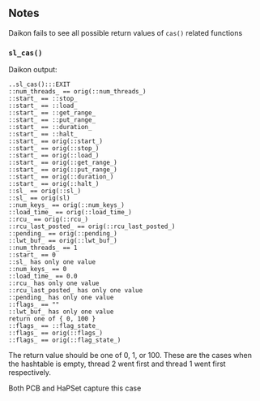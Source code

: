 ## Notes

Daikon fails to see all possible return values of `cas()` related functions

### `sl_cas()`

Daikon output:

    ..sl_cas():::EXIT
    ::num_threads_ == orig(::num_threads_)
    ::start_ == ::stop_
    ::start_ == ::load_
    ::start_ == ::get_range_
    ::start_ == ::put_range_
    ::start_ == ::duration_
    ::start_ == ::halt_
    ::start_ == orig(::start_)
    ::start_ == orig(::stop_)
    ::start_ == orig(::load_)
    ::start_ == orig(::get_range_)
    ::start_ == orig(::put_range_)
    ::start_ == orig(::duration_)
    ::start_ == orig(::halt_)
    ::sl_ == orig(::sl_)
    ::sl_ == orig(sl)
    ::num_keys_ == orig(::num_keys_)
    ::load_time_ == orig(::load_time_)
    ::rcu_ == orig(::rcu_)
    ::rcu_last_posted_ == orig(::rcu_last_posted_)
    ::pending_ == orig(::pending_)
    ::lwt_buf_ == orig(::lwt_buf_)
    ::num_threads_ == 1
    ::start_ == 0
    ::sl_ has only one value
    ::num_keys_ == 0
    ::load_time_ == 0.0
    ::rcu_ has only one value
    ::rcu_last_posted_ has only one value
    ::pending_ has only one value
    ::flags_ == ""
    ::lwt_buf_ has only one value
    return one of { 0, 100 }
    ::flags_ == ::flag_state_
    ::flags_ == orig(::flags_)
    ::flags_ == orig(::flag_state_)

The return value should be one of 0, 1, or 100. These are the cases when the
hashtable is empty, thread 2 went first and thread 1 went first respectively.

Both PCB and HaPSet capture this case
